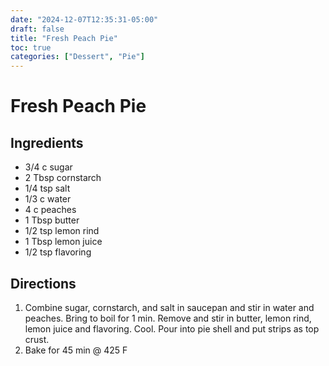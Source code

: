 ```yaml
---
date: "2024-12-07T12:35:31-05:00"
draft: false
title: "Fresh Peach Pie"
toc: true
categories: ["Dessert", "Pie"]
---
```


# Fresh Peach Pie

## Ingredients

- 3/4 c sugar
- 2 Tbsp cornstarch
- 1/4 tsp salt
- 1/3 c water
- 4 c peaches
- 1 Tbsp butter
- 1/2 tsp lemon rind
- 1 Tbsp lemon juice
- 1/2 tsp flavoring

## Directions

1. Combine sugar, cornstarch, and salt in saucepan and stir in water and peaches. Bring to boil for 1 min. Remove and stir in butter, lemon rind, lemon juice and flavoring. Cool. Pour into pie shell and put strips as top crust.
2. Bake for 45 min @ 425 F
